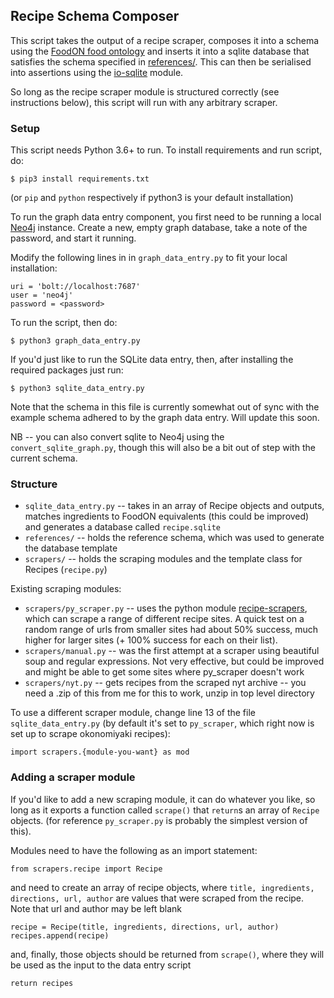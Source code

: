 ## Recipe Schema Composer

This script takes the output of a recipe scraper, composes it into a schema using the [FoodON food ontology](https://github.com/FoodOntology/foodon) and inserts it into a sqlite database that satisfies the schema specified in [references/](https://github.com/FoodOntology/foodon). This can then be serialised into assertions using the [io-sqlite](https://github.com/underlay/io-sqlite) module. 

So long as the recipe scraper module is structured correctly (see instructions below), this script will run with any arbitrary scraper.

### Setup

This script needs Python 3.6+ to run. To install requirements and run script, do:

```
$ pip3 install requirements.txt
```

(or `pip` and `python` respectively if python3 is your default installation)

To run the graph data entry component, you first need to be running a local [Neo4j](https://neo4j.com/) instance. Create a new, empty graph database, take a note of the password, and start it running.

Modify the following lines in in `graph_data_entry.py` to fit your local installation:

```
uri = 'bolt://localhost:7687'
user = 'neo4j'
password = <password>
```

To run the script, then do:

```
$ python3 graph_data_entry.py
```

If you'd just like to run the SQLite data entry, then, after installing the required packages just run:

```
$ python3 sqlite_data_entry.py
```
Note that the schema in this file is currently somewhat out of sync with the example schema adhered to by the graph data entry. Will update this soon.

NB -- you can also convert sqlite to Neo4j using the `convert_sqlite_graph.py`, though this will also be a bit out of step with the current schema.

### Structure

* `sqlite_data_entry.py` -- takes in an array of Recipe objects and outputs, matches ingredients to FoodON equivalents (this could be improved) and generates a database called `recipe.sqlite`
* `references/` -- holds the reference schema, which was used to generate the database template
* `scrapers/` -- holds the scraping modules and the template class for Recipes (`recipe.py`)

Existing scraping modules:

* `scrapers/py_scraper.py` -- uses the python module [recipe-scrapers](https://github.com/hhursev/recipe-scrapers), which can scrape a range of different recipe sites. A quick test on a random range of urls from smaller sites had about 50% success, much higher for larger sites (+ 100% success for each on their list). 
* `scrapers/manual.py` -- was the first attempt at a scraper using beautiful soup and regular expressions. Not very effective, but could be improved and might be able to get some sites where py_scraper doesn't work
* `scrapers/nyt.py` -- gets recipes from the scraped nyt archive -- you need a .zip of this from me for this to work, unzip in top level directory

To use a different scraper module, change line 13 of the file `sqlite_data_entry.py` (by default it's set to `py_scraper`, which right now is set up to scrape okonomiyaki recipes):

```
import scrapers.{module-you-want} as mod
```

### Adding a scraper module

If you'd like to add a new scraping module, it can do whatever you like, so long as it exports a function called `scrape()` that `return`s an array of `Recipe` objects. (for reference `py_scraper.py` is probably the simplest version of this).

Modules need to have the following as an import statement:

```
from scrapers.recipe import Recipe
```

and need to create an array of recipe objects, where `title, ingredients, directions, url, author` are values that were scraped from the recipe. Note that url and author may be left blank

```
recipe = Recipe(title, ingredients, directions, url, author)
recipes.append(recipe)
```
and, finally, those objects should be returned from `scrape()`, where they will be used as the input to the data entry script

```
return recipes
```